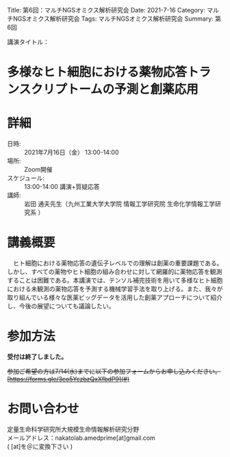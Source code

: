 Title: 第6回：マルチNGSオミクス解析研究会
Date: 2021-7-16
Category: マルチNGSオミクス解析研究会
Tags: マルチNGSオミクス解析研究会
Summary: 第6回

<div class="detail">
  <dl>
    <dt>講演タイトル：</dt>
    <h1 class="Title">多様なヒト細胞における薬物応答トランスクリプトームの予測と創薬応用</h1>
  </dl>
</div>



# 詳細

<div class="detail">
  <dl>
    <dt>日時:</dt>
      <dd class="date">2021年7月16日（金） 13:00-14:00</dd>
    <dt>場所:</dt>
      <dd>Zoom開催</dd>
    <dt>スケジュール:</dt>
    <dd>13:00-14:00 講演+質疑応答</dd>
    <dt>講師:</dt>
      <dd class="Speaker">岩田 通夫先生（九州工業大学大学院 情報工学研究院 生命化学情報工学研究系 ）</dd>
  </dl>
</div>







# 講義概要

　ヒト細胞における薬物応答の遺伝子レベルでの理解は創薬の重要課題である。しかし、すべての薬物やヒト細胞の組み合わせに対して網羅的に薬物応答を観測することは困難である。本講演では、テンソル補完技術を用いて多様なヒト細胞における未観測の薬物応答を予測する機械学習手法を取り上げる。また、我々が取り組んでいる様々な医薬ビッグデータを活用した創薬アプローチについて紹介し、今後の展望についても議論したい。




# 参加方法
<strong>受付は終了しました。</strong></br>

<s> 参加ご希望の方は7/14(水)までに以下の参加フォームからお申し込みください。<br>[https://forms.gle/3co5YczbzQxXfbdP9](#) </s>

# お問い合わせ
定量生命科学研究所大規模生命情報解析研究分野<br>
メールアドレス：nakatolab.amedprime[at]gmail.com<br>
( [at]を＠に変換下さい )